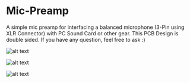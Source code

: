 # Mic-Preamp

A simple mic preamp for interfacing a balanced microphone (3-Pin using XLR Connector) with PC Sound Card or other gear. This PCB Design is double sided. If you have any question, feel free to ask :)

![alt text](https://raw.githubusercontent.com/naufalboys/Mic-Preamp/master/Microphone%20Preamp%20Schematic.jpg)

![alt text](https://raw.githubusercontent.com/naufalboys/Mic-Preamp/master/Microphone%20Preamp%20Schematic.jpg)

![alt text](https://raw.githubusercontent.com/naufalboys/Mic-Preamp/master/Microphone-PreAmp%20Ray%20Tracing%202.png)

